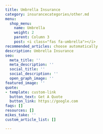 ```yaml
---
title: Umbrella Insurance
category: insurancecategories/other.md
menu:
  shop_menu:
    name: Umbrella
    weight: 2
    parent: Column 3
    post: <i class="fas fa-umbrella"></i>
recommended_articles: choose automatically
description: Umbrella Insurance
seo:
  meta_title: ''
  meta_description: ''
  social_title: ''
  social_description: ''
  open_graph_image: ''
featured_image: ''
quote:
- template: custom-link
  button_text: Get A Quote
  button_link: https://google.com
faqs: []
resources: []
mikes_take: ''
custom_article_list: []

---
```

